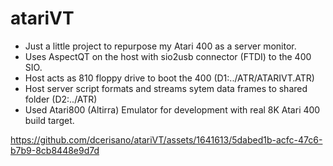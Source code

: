 # atariVT

- Just a little project to repurpose my Atari 400 as a server monitor.
- Uses AspectQT on the host with sio2usb connector (FTDI) to the 400 SIO.
- Host acts as 810 floppy drive to boot the 400 (D1:../ATR/ATARIVT.ATR)
- Host server script formats and streams sytem data frames to shared folder (D2:../ATR)
- Used Atari800 (Altirra) Emulator for development with real 8K Atari 400 build target.

https://github.com/dcerisano/atariVT/assets/1641613/5dabed1b-acfc-47c6-b7b9-8cb8448e9d7d

